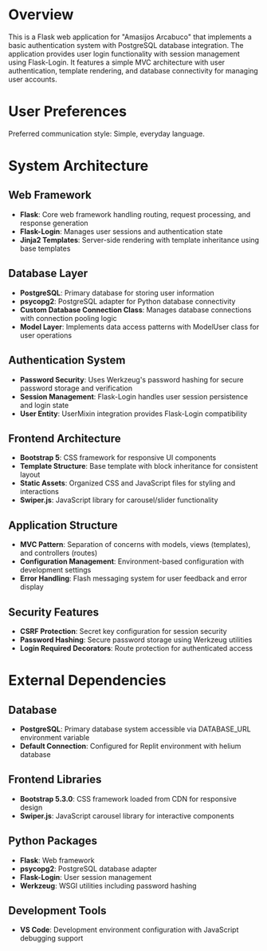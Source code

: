 # Overview

This is a Flask web application for "Amasijos Arcabuco" that implements a basic authentication system with PostgreSQL database integration. The application provides user login functionality with session management using Flask-Login. It features a simple MVC architecture with user authentication, template rendering, and database connectivity for managing user accounts.

# User Preferences

Preferred communication style: Simple, everyday language.

# System Architecture

## Web Framework
- **Flask**: Core web framework handling routing, request processing, and response generation
- **Flask-Login**: Manages user sessions and authentication state
- **Jinja2 Templates**: Server-side rendering with template inheritance using base templates

## Database Layer
- **PostgreSQL**: Primary database for storing user information
- **psycopg2**: PostgreSQL adapter for Python database connectivity
- **Custom Database Connection Class**: Manages database connections with connection pooling logic
- **Model Layer**: Implements data access patterns with ModelUser class for user operations

## Authentication System
- **Password Security**: Uses Werkzeug's password hashing for secure password storage and verification
- **Session Management**: Flask-Login handles user session persistence and login state
- **User Entity**: UserMixin integration provides Flask-Login compatibility

## Frontend Architecture
- **Bootstrap 5**: CSS framework for responsive UI components
- **Template Structure**: Base template with block inheritance for consistent layout
- **Static Assets**: Organized CSS and JavaScript files for styling and interactions
- **Swiper.js**: JavaScript library for carousel/slider functionality

## Application Structure
- **MVC Pattern**: Separation of concerns with models, views (templates), and controllers (routes)
- **Configuration Management**: Environment-based configuration with development settings
- **Error Handling**: Flash messaging system for user feedback and error display

## Security Features
- **CSRF Protection**: Secret key configuration for session security
- **Password Hashing**: Secure password storage using Werkzeug utilities
- **Login Required Decorators**: Route protection for authenticated access

# External Dependencies

## Database
- **PostgreSQL**: Primary database system accessible via DATABASE_URL environment variable
- **Default Connection**: Configured for Replit environment with helium database

## Frontend Libraries
- **Bootstrap 5.3.0**: CSS framework loaded from CDN for responsive design
- **Swiper.js**: JavaScript carousel library for interactive components

## Python Packages
- **Flask**: Web framework
- **psycopg2**: PostgreSQL database adapter
- **Flask-Login**: User session management
- **Werkzeug**: WSGI utilities including password hashing

## Development Tools
- **VS Code**: Development environment configuration with JavaScript debugging support